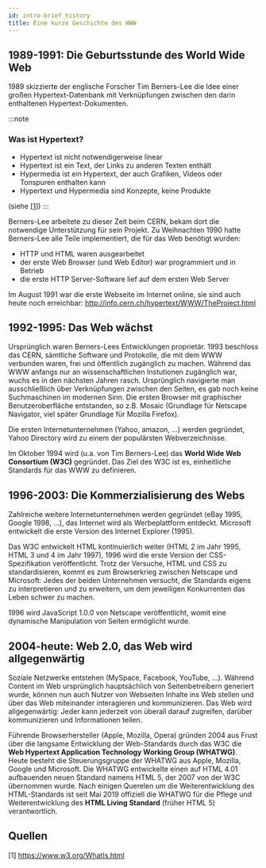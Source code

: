```yaml
---
id: intro-brief_history
title: Eine kurze Geschichte des WWW
---
```


## 1989-1991: Die Geburtsstunde des World Wide Web
1989 skizzierte der englische Forscher Tim Berners-Lee die Idee einer großen Hypertext-Datenbank mit
Verknüpfungen zwischen den darin enthaltenen Hypertext-Dokumenten.

:::note
### Was ist Hypertext?
- Hypertext ist nicht notwendigerweise linear
- Hypertext ist ein Text, der Links zu anderen Texten enthält
- Hypermedia ist ein Hypertext, der auch Grafiken, Videos oder Tonspuren enthalten kann
- Hypertext und Hypermedia sind Konzepte, keine Produkte

(siehe [[1]](#1))
:::

Berners-Lee arbeitete zu dieser Zeit beim CERN, bekam dort die notwendige Unterstützung für sein Projekt.
Zu Weihnachten 1990 hatte Berners-Lee alle Teile implementiert, die für das Web benötigt wurden:
- HTTP und HTML waren ausgearbeitet
- der erste Web Browser (und Web Editor) war programmiert und in Betrieb
- die erste HTTP Server-Software lief auf dem ersten Web Server

Im August 1991 war die erste Webseite im Internet online, sie sind auch heute noch erreichbar:
http://info.cern.ch/hypertext/WWW/TheProject.html

## 1992-1995: Das Web wächst
Ursprünglich waren Berners-Lees Entwicklungen proprietär.
1993 beschloss das CERN, sämtliche Software und Protokolle, die mit dem WWW verbunden waren, frei und öffentlich
zugänglich zu machen. Während das WWW anfangs nur an wissenschaftlichen Instutionen zugänglich war, wuchs es in
den nächsten Jahren rasch. Ursprünglich navigierte man ausschließlich über Verknüpfungen zwischen den Seiten, es
gab noch keine Suchmaschinen im modernen Sinn. Die ersten Browser mit graphischer Benutzeroberfläche entstanden,
so z.B. Mosaic (Grundlage für Netscape Navigator, viel später Grundlage für Mozilla Firefox).

Die ersten Internetunternehmen (Yahoo, amazon, ...) werden gegründet, Yahoo Directory wird zu einem der populärsten
Webverzeichnisse.

Im Oktober 1994 wird (u.a. von Tim Berners-Lee) das **World Wide Web Consortium (W3C)** gegründet. Das Ziel des W3C
ist es, einheitliche Standards für das WWW zu definieren.

## 1996-2003: Die Kommerzialisierung des Webs
Zahlreiche weitere Internetunternehmen werden gegründet (eBay 1995, Google 1998, ...), das Internet wird als
Werbeplattform entdeckt. Microsoft entwickelt die erste Version des Internet Explorer (1995).

Das W3C entwickelt HTML kontinuierlich weiter (HTML 2 im Jahr 1995, HTML 3 und 4 im Jahr 1997), 1996 wird
die erste Version der CSS-Spezifikation veröffentlicht. Trotz der Versuche, HTML und CSS zu standardisieren,
kommt es zum Browserkrieg zwischen Netscape und Microsoft: Jedes der beiden Unternehmen versucht, die
Standards eigens zu interpretieren und zu erweitern, um dem jeweiligen Konkurrenten das Leben schwer zu machen.

1996 wird JavaScript 1.0.0 von Netscape veröffentlicht, womit eine dynamische Manipulation von Seiten
ermöglicht wurde.

## 2004-heute: Web 2.0, das Web wird allgegenwärtig
Soziale Netzwerke entstehen (MySpace, Facebook, YouTube, ...). Während Content im Web ursprünglich hauptsächlich von Seitenbetreibern
generiert wurde, können nun auch Nutzer von Webseiten Inhalte ins Web stellen und über das Web miteinander
interagieren und kommunizieren. Das Web wird allgegenwärtig: Jeder kann jederzeit von überall darauf zugreifen,
darüber kommunizieren und Informationen teilen.

Führende Browserhersteller (Apple, Mozilla, Opera) gründen 2004 aus Frust über die langsame Entwicklung der
Web-Standards durch das W3C die **Web Hypertext Application Technology Working Group (WHATWG)**. Heute
besteht die Steuerungsgruppe der WHATWG aus Apple, Mozilla, Google und Microsoft. Die WHATWG entwickelte
einen auf HTML 4.01 aufbauenden neuen Standard namens HTML 5, der 2007 von der W3C übernommen wurde. Nach
einigen Querelen um die Weiterentwicklung des HTML-Standards ist seit Mai 2019 offiziell die WHATWG für
die Pflege und Weiterentwicklung des **HTML Living Standard** (früher HTML 5) verantwortlich.

## Quellen
<a id="hypertext">[1]</a> https://www.w3.org/WhatIs.html